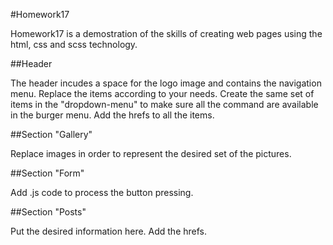 #Homework17

Homework17 is a demostration of the skills of creating web pages using the html, css and scss technology. 

##Header

The header incudes a space for the logo image and contains the navigation menu. Replace the items according to your needs. 
Create the same set of items in the "dropdown-menu" to make sure all the command are available in the burger menu. Add the hrefs to all the items. 

##Section "Gallery"

Replace images in order to represent the desired set of the pictures. 

##Section "Form"

Add .js code to process the button pressing. 

##Section "Posts"

Put the desired information here. Add the hrefs. 
